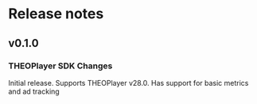 # Release notes
## v0.1.0
### THEOPlayer SDK Changes
Initial release. Supports THEOPlayer v28.0. Has support for basic metrics and ad tracking 


